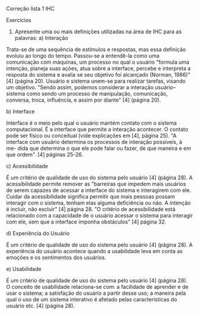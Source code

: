 Correção lista 1 IHC

Exercícios
1) Apresente uma ou mais definições utilizadas na área de IHC para as palavras:
a) Interação

Trata-se de uma sequência de estímulos e respostas, mas essa definição evoluiu ao longo do tempo. Passou-se a entendê-la como uma comunicação com máquinas, um processo no qual o usuário "formula uma intenção, planeja suas ações, atua sobre a interface, percebe e interpreta a resposta do sistema e avalia se seu objetivo foi alcançado (Norman, 1986)" [4] (página 20). Usuário e sistema unem-se para realizar tarefas, visando um objetivo. "Sendo assim, podemos considerar a interação usuário–sistema como sendo um processo de manipulação, comunicação, conversa, troca, influência, e assim por diante" [4] (página 20).

b) Interface

Interface é o meio pelo qual o usuário mantém contato com o sistema computacional. É a interface que permite a interação acontecer. O contato pode ser físico ou conceitual (vide explicações em [4], página 25). "A interface com usuário determina os processos de interação possíveis, à me- dida que determina o que ele pode falar ou fazer, de que maneira e em que ordem". [4] páginas 25-26.

c) Acessibilidade

É um critério de qualidade de uso do sistema pelo usuário [4] (página 28). A acessibilidade permite remover as "barreiras que impedem mais usuários de serem capazes de acessar a interface do sistema e interagirem com ele. Cuidar da acessibilidade significa permitir que mais pessoas possam interagir com o sistema, tenham elas alguma deficiência ou não. A intenção é incluir, não excluir" [4] página 28. "O critério de acessibilidade está relacionado com a capacidade de o usuário acessar o sistema para interagir com ele, sem que a interface imponha obstáculos" [4] página 32.

d) Experiência do Usuário

É um critério de qualidade de uso do sistema pelo usuário [4] (página 28). A experiência do usuário acontece quando a usabilidade leva em conta as emoções e os sentimentos dos usuários.

e) Usabilidade

É um critério de qualidade de uso do sistema pelo usuário [4] (página 28). O conceito de usabilidade relaciona-se com: a facilidade de aprender e de usar o sistema; a satisfação do usuário a partir desse uso; a maneira pela qual o uso de um sistema interativo é afetado pelas características do usuário etc. [4] (página 28).
